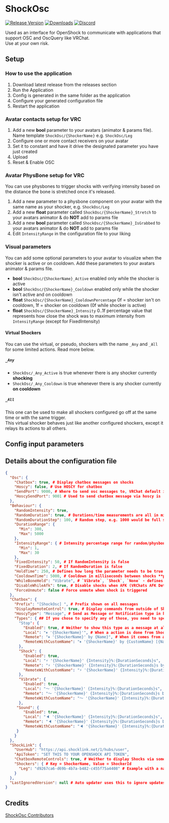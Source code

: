 # ShockOsc

[![Release Version](https://img.shields.io/github/v/release/OpenShock/ShockOsc?style=for-the-badge&color=6451f1)](https://github.com/Shock-Link/ShockOsc/releases/latest)
[![Downloads](https://img.shields.io/github/downloads/OpenShock/ShockOsc/total?style=for-the-badge&color=6451f1)](https://github.com/Shock-Link/ShockOsc/releases/latest)
[![Discord](https://img.shields.io/discord/1078124408775901204?style=for-the-badge&color=6451f1&label=ShockLink%20Discord&logo=discord)](https://shockl.ink/discord)

Used as an interface for OpenShock to communicate with applications that support OSC and OscQuery like VRChat.  
Use at your own risk.

## Setup

### How to use the application

1. Download latest release from the releases section
2. Run the Application
3. Config is generated in the same folder as the application
4. Configure your generated configuration file
5. Restart the application

### Avatar contacts setup for VRC

1. Add a new **bool** parameter to your avatars (animator & params file). Name template `ShockOsc/{ShockerName}` e.g. `ShockOsc/Leg`
2. Configure one or more contact receivers on your avatar
3. Set it to constant and have it drive the designated parameter you have just created
4. Upload
5. Reset & Enable OSC

### Avatar PhysBone setup for VRC

You can use physbones to trigger shocks with verifying intensity based on the distance the bone is stretched once it's released.

1. Add a new parameter to a physbone component on your avatar with the same name as your shocker, e.g. `ShockOsc/Leg`
2. Add a new **float** parameter called `ShockOsc/{ShockerName}_Stretch` to your avatars animator & do **NOT** add to params file
3. Add a new **bool** parameter called `ShockOsc/{ShockerName}_IsGrabbed` to your avatars animator & do **NOT** add to params file
4. Edit `IntensityRange` in the configuration file to your liking

### Visual parameters

You can add some optional parameters to your avatar to visualize when the shocker is active or on cooldown.
Add these parameters to your avatars animator & params file.

- **bool** `ShockOsc/{ShockerName}_Active` enabled only while the shocker is active
- **bool** `ShockOsc/{ShockerName}_Cooldown` enabled only while the shocker isn't active and on cooldown
- **float** `ShockOsc/{ShockerName}_CooldownPercentage` 0f = shocker isn't on cooldown, 1f = shocker on cooldown (0f while shocker is active)
- **float** `ShockOsc/{ShockerName}_Intensity` 0..1f percentage value that represents how close the shock was to maximum intensity from `IntensityRange` (except for FixedIntensity)

#### Virtual Shockers

You can use the virtual, or pseudo, shockers with the name `_Any` and `_All` for some limited actions. Read more below.

##### `_Any`
- `ShockOsc/_Any_Active` is true whenever there is any shocker currently **shocking**
- `ShockOsc/_Any_Cooldown` is true whenever there is any shocker currently **on cooldown**

##### `_All`
This one can be used to make all shockers configured go off at the same time or with the same trigger.  
This virtual shocker behaves just like another configured shockers, except it relays its actions to all others.


## Config input parameters

## Details about the configuration file

```json
{
  "Osc": {
    "Chatbox": true, # Display chatbox messages on shocks
    "Hoscy": false, # Use HOSCY for chatbox
    "SendPort": 9000, # Where to send osc messages to, VRChat default is 9000. This can be left like it is for HOSCY, seem next item.
    "HoscySendPort": 9001 # Used to send chatbox message via hoscy is 'Hoscy' is to true.
  },
  "Behaviour": {
    "RandomIntensity": true,
    "RandomDuration": true, # Durations/time measurements are all in milliseconds since v1.0.1.0
    "RandomDurationStep": 100, # Random step, e.g. 1000 would be full seconds
    "DurationRange": {
      "Min": 300,
      "Max": 5000
    },
    "IntensityRange": { # Intensity percentage range for random/physbone shocks
      "Min": 1,
      "Max": 30
    },
    "FixedIntensity": 50, # If RandomIntensity is false
    "FixedDuration": 2, # If RandomDuration is false
    "HoldTime": 250, # Defines how long the parameter needs to be true in milliseconds for the shock to be triggered
    "CooldownTime": 5000, # Cooldown in milliseconds between shocks **per shocker**,
    "WhileBoneHeld": "Vibrate", # `Vibrate`, `Shock`, `None` - defines what happens when a physbone is held in hand
    "DisableWhileAfk": true, # Disable shocks when AFK (VRChats AFK Detection needs to be turned on for this)
    "ForceUnmute": false # Force unmute when shock is triggered
  },
  "Chatbox": {
    "Prefix": "[ShockOsc] ", # Prefix shown on all messages
    "DisplayRemoteControl": true, # Display commands from outside of ShockOsc in the chatbox?
    "HoscyType": "Message", # Send as Message or Notification type in hosy?
    "Types": { ## If you chose to specify any of those, you need to specify all, all or nothing :)
      "Stop": {
        "Enabled": true, # Weither to show this type as a message at all or not
        "Local": "⏸ '{ShockerName}'", # When a action is done from ShockOsc
        "Remote": "⏸ '{ShockerName}' by {Name}", # When it comes from a share code or share link (logged in)
        "RemoteWithCustomName": "⏸ '{ShockerName}' by {CustomName} [{Name}]" # When its a share link guest controlling
      },
      "Shock": {
        "Enabled": true,
        "Local": "⚡ '{ShockerName}' {Intensity}%:{DurationSeconds}s",
        "Remote": "⚡ '{ShockerName}' {Intensity}%:{DurationSeconds}s by {Name}",
        "RemoteWithCustomName": "⚡ '{ShockerName}' {Intensity}%:{DurationSeconds}s by {CustomName} [{Name}]"
      },
      "Vibrate": {
        "Enabled": true,
        "Local": "〜 '{ShockerName}' {Intensity}%:{DurationSeconds}s",
        "Remote": "〜 '{ShockerName}' {Intensity}%:{DurationSeconds}s by {Name}",
        "RemoteWithCustomName": "〜 '{ShockerName}' {Intensity}%:{DurationSeconds}s by {CustomName} [{Name}]"
      },
     "Sound": {
        "Enabled": true,
        "Local": "🔈 '{ShockerName}' {Intensity}%:{DurationSeconds}s",
        "Remote": "🔈 '{ShockerName}' {Intensity}%:{DurationSeconds}s by {Name}",
        "RemoteWithCustomName": "🔈 '{ShockerName}' {Intensity}%:{DurationSeconds}s by {CustomName} [{Name}]"
     }
    }
  },
  "ShockLink": {
    "UserHub": "https://api.shocklink.net/1/hubs/user",
    "ApiToken": "SET THIS TO YOUR OPENSHOCK API TOKEN",
    "ChatboxRemoteControls": true, # Weither to display Shocks via some other source (e.g. Website) in the Chatbox
    "Shockers": { # Key = ShockerName, Value = ShockerId
      "Leg": "d9267ca6-d69b-4b7a-b482-c455f75a4408" # Example with a name you can freely choose, e.g. Leg and a ShockerId
    }
  },
  "LastIgnoredVersion": null # Auto updater uses this to ignore updates, dont touch unless you wanna be prompted for an update you previously ignored.
}
```

## Credits

[ShockOsc Contributors](https://github.com/OpenShock/ShockOsc/graphs/contributors)

